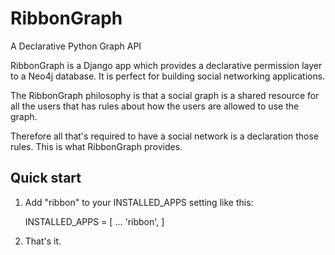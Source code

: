 # RibbonGraph
A Declarative Python Graph API

RibbonGraph is a Django app which provides a declarative permission layer to a
Neo4j database. It is perfect for building social networking applications.

The RibbonGraph philosophy is that a social graph is a shared resource for all
the users that has rules about how the users are allowed to use the graph.

Therefore all that's required to have a social network is a declaration those
rules. This is what RibbonGraph provides.

Quick start
-----------

1. Add "ribbon" to your INSTALLED_APPS setting like this:

    INSTALLED_APPS = [
        ...
        'ribbon',
    ]

2. That's it.
